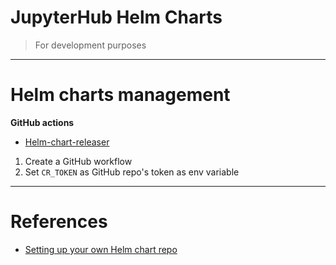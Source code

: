 # JupyterHub Helm Charts

> For development purposes

---

# Helm charts management

**GitHub actions**
- [Helm-chart-releaser](https://github.com/marketplace/actions/helm-chart-releaser)

1. Create a GitHub workflow
2. Set `CR_TOKEN` as GitHub repo's token as env variable

---

# References
- [Setting up your own Helm chart repo](https://nakamasato.medium.com/lets-set-up-your-own-helm-chart-repo-and-start-publishing-charts-9d89d259986c)

